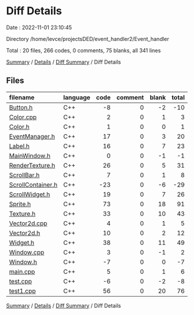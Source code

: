 # Diff Details

Date : 2022-11-01 23:10:45

Directory /home/levce/projectsDED/event_handler2/Event_handler

Total : 20 files,  266 codes, 0 comments, 75 blanks, all 341 lines

[Summary](results.md) / [Details](details.md) / [Diff Summary](diff.md) / Diff Details

## Files
| filename | language | code | comment | blank | total |
| :--- | :--- | ---: | ---: | ---: | ---: |
| [Button.h](/Button.h) | C++ | -8 | 0 | -2 | -10 |
| [Color.cpp](/Color.cpp) | C++ | 2 | 0 | 1 | 3 |
| [Color.h](/Color.h) | C++ | 1 | 0 | 0 | 1 |
| [EventManager.h](/EventManager.h) | C++ | 17 | 0 | 3 | 20 |
| [Label.h](/Label.h) | C++ | 16 | 0 | 7 | 23 |
| [MainWindow.h](/MainWindow.h) | C++ | 0 | 0 | -1 | -1 |
| [RenderTexture.h](/RenderTexture.h) | C++ | 26 | 0 | 5 | 31 |
| [ScrollBar.h](/ScrollBar.h) | C++ | 7 | 0 | 1 | 8 |
| [ScrollContainer.h](/ScrollContainer.h) | C++ | -23 | 0 | -6 | -29 |
| [ScrollWidget.h](/ScrollWidget.h) | C++ | 19 | 0 | 7 | 26 |
| [Sprite.h](/Sprite.h) | C++ | 73 | 0 | 18 | 91 |
| [Texture.h](/Texture.h) | C++ | 33 | 0 | 10 | 43 |
| [Vector2d.cpp](/Vector2d.cpp) | C++ | 4 | 0 | 1 | 5 |
| [Vector2d.h](/Vector2d.h) | C++ | 10 | 0 | 2 | 12 |
| [Widget.h](/Widget.h) | C++ | 38 | 0 | 11 | 49 |
| [Window.cpp](/Window.cpp) | C++ | 3 | 0 | -1 | 2 |
| [Window.h](/Window.h) | C++ | -7 | 0 | 0 | -7 |
| [main.cpp](/main.cpp) | C++ | 5 | 0 | 1 | 6 |
| [test.cpp](/test.cpp) | C++ | -6 | 0 | -2 | -8 |
| [test1.cpp](/test1.cpp) | C++ | 56 | 0 | 20 | 76 |

[Summary](results.md) / [Details](details.md) / [Diff Summary](diff.md) / Diff Details